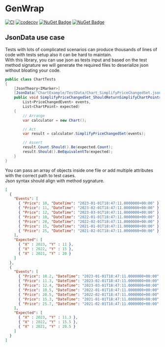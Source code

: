 # GenWrap

[![CI](https://github.com/Nairda015/GenWrap/actions/workflows/pull-request.yml/badge.svg)](https://github.com/Nairda015/GenWrap/actions/workflows/pull-request.yml)
[![codecov](https://codecov.io/gh/Nairda015/GenWrap/branch/main/graph/badge.svg?token=DAD5PSBP23)](https://codecov.io/gh/Nairda015/GenWrap)
[![NuGet Badge](https://buildstats.info/nuget/GenWrap.Abstraction)](https://www.nuget.org/packages/GenWrap.Abstraction/)
[![NuGet Badge](https://buildstats.info/nuget/GenWrap.xUnit)](https://www.nuget.org/packages/GenWrap.xUnit/)


## JsonData use case
Tests with lots of complicated scenarios can produce thousands of lines of code with tests setup also it can be hard to maintain.  
With this library, you can use json as tests input and based on the test method signature we will generate the required files to deserialize json without bloating your code.
```cs
public class ChartTests
{
    [JsonTheory<IMarker>]
    [JsonData("ChartExample/TestData/Chart_SimplifyPriceChangedSet.json")]
    public void SimplifyPriceChangedSet_ShouldReturnSimplifyChartPoints(
        List<PriceChangedEvent> events,
        List<ChartPoint> expected)
    {
        // Arrange
        var calculator = new Chart();

        // Act
        var result = calculator.SimplifyPriceChangedSet(events);

        // Assert
        result.Count.Should().Be(expected.Count);
        result.Should().BeEquivalentTo(expected);
    }
}
```
You can pass an array of objects inside one file or add multiple attributes with the correct path to test cases.  
Json syntax should align with method sygnature.
```json
[
  {
    "Events": [
      { "Price": 10, "DateTime": "2023-01-01T18:47:11.0000000+00:00" },
      { "Price": 11, "DateTime": "2023-02-01T18:47:11.0000000+00:00" },
      { "Price": 12, "DateTime": "2023-03-01T18:47:11.0000000+00:00" },
      { "Price": 10, "DateTime": "2022-01-01T18:47:11.0000000+00:00" },
      { "Price": 20, "DateTime": "2022-02-01T18:47:11.0000000+00:00" },
      { "Price": 15, "DateTime": "2021-01-01T18:47:11.0000000+00:00" },
      { "Price": 25, "DateTime": "2021-02-01T18:47:11.0000000+00:00" }
    ],
    "Expected": [
      { "X" : 2023, "Y" : 11 },
      { "X" : 2022, "Y" : 15 },
      { "X" : 2021, "Y" : 20 }
    ]
  },
  {
    "Events": [
      { "Price": 10.2, "DateTime": "2023-01-01T18:47:11.0000000+00:00" },
      { "Price": 11.3, "DateTime": "2023-02-01T18:47:11.0000000+00:00" },
      { "Price": 12.4, "DateTime": "2023-03-01T18:47:11.0000000+00:00" },
      { "Price": 10.5, "DateTime": "2022-01-01T18:47:11.0000000+00:00" },
      { "Price": 20.5, "DateTime": "2022-02-01T18:47:11.0000000+00:00" },
      { "Price": 15.3, "DateTime": "2021-01-01T18:47:11.0000000+00:00" },
      { "Price": 25.7, "DateTime": "2021-02-01T18:47:11.0000000+00:00" }
    ],
    "Expected": [
      { "X" : 2023, "Y" : 11.3 },
      { "X" : 2022, "Y" : 15.5 },
      { "X" : 2021, "Y" : 20.5 }
    ]
  }
]
```
